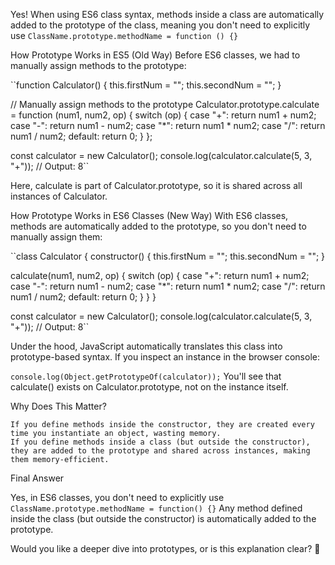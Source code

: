 Yes! When using ES6 class syntax, methods inside a class are automatically added to the prototype of the class, meaning you don't need to explicitly use 
`ClassName.prototype.methodName = function () {}`

How Prototype Works in ES5 (Old Way)
Before ES6 classes, we had to manually assign methods to the prototype:

``function Calculator() {
  this.firstNum = "";
  this.secondNum = "";
}

// Manually assign methods to the prototype
Calculator.prototype.calculate = function (num1, num2, op) {
  switch (op) {
    case "+": return num1 + num2;
    case "-": return num1 - num2;
    case "*": return num1 * num2;
    case "/": return num1 / num2;
    default: return 0;
  }
};

const calculator = new Calculator();
console.log(calculator.calculate(5, 3, "+")); // Output: 8``

Here, calculate is part of Calculator.prototype, so it is shared across all instances of Calculator.

How Prototype Works in ES6 Classes (New Way)
With ES6 classes, methods are automatically added to the prototype, so you don't need to manually assign them:

``class Calculator {
  constructor() {
    this.firstNum = "";
    this.secondNum = "";
  }

  calculate(num1, num2, op) {
    switch (op) {
      case "+": return num1 + num2;
      case "-": return num1 - num2;
      case "*": return num1 * num2;
      case "/": return num1 / num2;
      default: return 0;
    }
  }
}

const calculator = new Calculator();
console.log(calculator.calculate(5, 3, "+")); // Output: 8``

Under the hood, JavaScript automatically translates this class into prototype-based syntax. If you inspect an instance in the browser console:

`console.log(Object.getPrototypeOf(calculator));`
You'll see that calculate() exists on Calculator.prototype, not on the instance itself.

Why Does This Matter?

    If you define methods inside the constructor, they are created every time you instantiate an object, wasting memory.
    If you define methods inside a class (but outside the constructor), they are added to the prototype and shared across instances, making them memory-efficient.

Final Answer

Yes, in ES6 classes, you don't need to explicitly use `ClassName.prototype.methodName = function() {}` Any method defined inside the class (but outside the constructor) is automatically added to the prototype.

Would you like a deeper dive into prototypes, or is this explanation clear? 🚀
